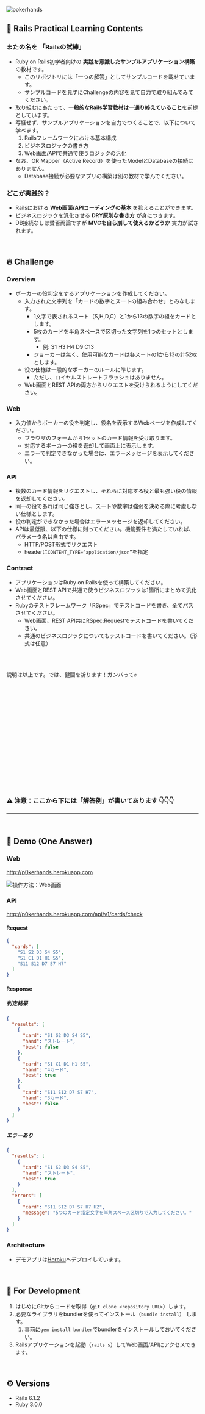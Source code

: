 ![pokerhands](https://i.gyazo.com/80f79396d4f4d2563ce0e687e01a33f1.png "pokerhands")

## 📕 Rails Practical Learning Contents

### またの名を **「Railsの試練」**

- Ruby on Rails初学者向けの **実践を意識したサンプルアプリケーション構築** の教材です。
    - このリポジトリには「一つの解答」としてサンプルコードを載せています。
    - サンプルコードを見ずにChallengeの内容を見て自力で取り組んでみてください。
- 取り組むにあたって、**一般的なRails学習教材は一通り終えていること**を前提としています。
- 写経せず、サンプルアプリケーションを自力でつくることで、以下について学べます。
    1. Railsフレームワークにおける基本構成
    1. ビジネスロジックの書き方
    1. Web画面/APIで共通で使うロジックの汎化
- なお、OR Mapper（Active Record）を使ったModelとDatabaseの接続はありません。
    - Database接続が必要なアプリの構築は別の教材で学んでください。

### どこが実践的？

- Railsにおける **Web画面/APIコーディングの基本** を抑えることができます。
- ビジネスロジックを汎化させる **DRY原則な書き方** が身につきます。
- DB接続なしは賛否両論ですが **MVCを自ら崩して使えるかどうか** 実力が試されます。

<br />

## 🔥 Challenge

### Overview

- ポーカーの役判定をするアプリケーションを作成してください。
    - 入力された文字列を「カードの数字とスートの組み合わせ」とみなします。
        - 1文字で表されるスート（S,H,D,C）と1から13の数字の組をカードとします。
        - 5枚のカードを半角スペースで区切った文字列を1つのセットとします。
            - 例: S1 H3 H4 D9 C13
        - ジョーカーは無く、使用可能なカードは各スートの1から13の計52枚とします。
    - 役の仕様は一般的なポーカーのルールに準じます。
        - ただし、ロイヤルストレートフラッシュはありません。
    - Web画面とREST APIの両方からリクエストを受けられるようにしてください。

### Web

- 入力値からポーカーの役を判定し、役名を表示するWebページを作成してください。
    - ブラウザのフォームから1セットのカード情報を受け取ります。
    - 対応するポーカーの役を返却して画面上に表示します。
    - エラーで判定できなかった場合は、エラーメッセージを表示してください。

### API

- 複数のカード情報をリクエストし、それらに対応する役と最も強い役の情報を返却してください。
- 同一の役であれば同じ強さとし、スートや数字は強弱を決める際に考慮しない仕様とします。
- 役の判定ができなかった場合はエラーメッセージを返却してください。
- APIは最低限、以下の仕様に則ってください。機能要件を満たしていれば、パラメータ名は自由です。
    - HTTP/POST形式でリクエスト
    - headerに`CONTENT_TYPE=”application/json”`を指定

### Contract

- アプリケーションはRuby on Railsを使って構築してください。
- Web画面とREST APIで共通で使うビジネスロジックは1箇所にまとめて汎化させてください。
- Rubyのテストフレームワーク「RSpec」でテストコードを書き、全てパスさせてください。
    - Web画面、REST API共にRSpec:Requestでテストコードを書いてください。
    - 共通のビジネスロジックについてもテストコードを書いてください。（形式は任意）

<br />
<br />

説明は以上です。では、健闘を祈ります！ガンバって✊

<br />
<br />
<br />
<br />
<br />
<br />
<br />
<br />
<br />
<br />
<br />
<br />
<br />
<br />
<br />
<br />

### ⚠️ 注意：ここから下には「解答例」が書いてあります 👇👇👇

-----

<br />

## 🙈 Demo (One Answer)

### Web

http://p0kerhands.herokuapp.com

![操作方法：Web画面](https://i.gyazo.com/b21cc57e96aa5582016d05080710bb06.gif)

### API

http://p0kerhands.herokuapp.com/api/v1/cards/check

#### Request

```JSON
{
  "cards": [
    "S1 S2 D3 S4 S5",
    "S1 C1 D1 H1 S5",
    "S11 S12 D7 S7 H7"
  ]
}
```

#### Response

##### 判定結果

```JSON
{
  "results": [
    {
      "card": "S1 S2 D3 S4 S5",
      "hand": "ストレート",
      "best": false
    },
    {
      "card": "S1 C1 D1 H1 S5",
      "hand": "4カード",
      "best": true
    },
    {
      "card": "S11 S12 D7 S7 H7",
      "hand": "3カード",
      "best": false
    }
  ]
}
```

##### エラーあり

```JSON
{
  "results": [
    {
      "card": "S1 S2 D3 S4 S5",
      "hand": "ストレート",
      "best": true
    }
  ],
  "errors": [
    {
      "card": "S11 S12 D7 S7 H7 H2",
      "message": "5つのカード指定文字を半角スペース区切りで入力してください。"
    }
  ]
}
```

### Architecture

- デモアプリは[Heroku]へデプロイしています。

<br />

## 🔨 For Development

1. はじめにGitからコードを取得（`git clone <repository URL>`）します。
2. 必要なライブラリをbundlerを使ってインストール（`bundle install`） します。
    1. 事前に`gem install bundler`でbundlerをインストールしておいてください。
3. Railsアプリケーションを起動（`rails s`）してWeb画面/APIにアクセスできます。

<br />

## ⚙️ Versions

- Rails 6.1.2
- Ruby 3.0.0

[Heroku]: https://jp.heroku.com/

[Cloudflare]: https://www.cloudflare.com/ja-jp/
